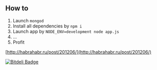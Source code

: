 ## How to

1. Launch `mongod`
2. Install all dependencies by `npm i`
3. Launch app by `NODE_ENV=development node app.js`
4. ...
5. Profit

[http://habrahabr.ru/post/201206/](http://habrahabr.ru/post/201206/)



[![Bitdeli Badge](https://d2weczhvl823v0.cloudfront.net/shuvalov-anton/passport-auth-example/trend.png)](https://bitdeli.com/free "Bitdeli Badge")

